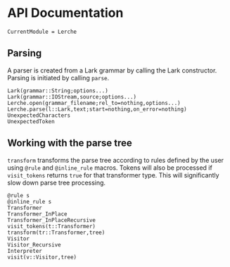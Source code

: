 # API Documentation

```@meta
CurrentModule = Lerche
```
## Parsing

A parser is created from a Lark grammar by calling the Lark constructor. Parsing
is initiated by calling `parse`.

```@docs
Lark(grammar::String;options...)
Lark(grammar::IOStream,source;options...)
Lerche.open(grammar_filename;rel_to=nothing,options...)
Lerche.parse(l::Lark,text;start=nothing,on_error=nothing)
UnexpectedCharacters
UnexpectedToken
```

## Working with the parse tree

`transform` transforms the parse tree according to rules defined by
the user using `@rule` and `@inline_rule` macros. Tokens will also be
processed if `visit_tokens` returns `true` for that transformer type. 
This will significantly slow down parse tree processing.

```@docs
@rule s
@inline_rule s
Transformer
Transformer_InPlace
Transformer_InPlaceRecursive
visit_tokens(t::Transformer)
transform(tr::Transformer,tree)
Visitor
Visitor_Recursive
Interpreter
visit(v::Visitor,tree)
```
